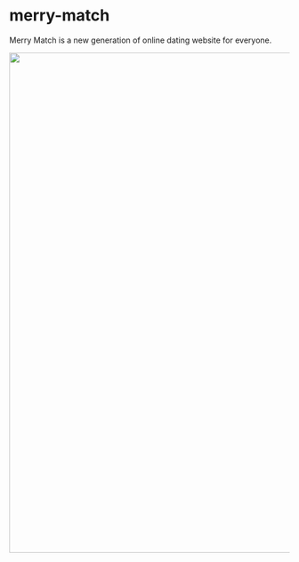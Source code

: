 # merry-match
Merry Match is a new generation of online dating website for everyone.

<img width='900px' src='https://res.cloudinary.com/dlyijmtfx/image/upload/v1670824214/MerryMatch/logo_ush3hc.svg'></img>
